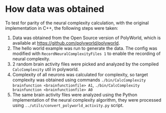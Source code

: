 # How data was obtained

To test for parity of the neural complexity calculation, with the original implementation in C++, the following steps were taken:

1. Data was obtained from the Open Source version of PolyWorld, which is available at https://github.com/polyworld/polyworld.
2. The hello world example was run to generate the data. The config was modified with `RecordNeuralComplexityFiles 1` to enable the recording of neural complexity.
3. 2 random brain activity files were picked and analyzed by the compiled `CalcComplexity` util in polyworld.
4. Complexity of all neurons was calculated for complexity, so target complexity was obtained using commands `./bin/CalcComplexity brainfunction <brainfunctionfile> A1`, `./bin/CalcComplexity brainfunction <brainfunctionfile> A0`
5. The same brain activity files were analyzed using the Python implementation of the neural complexity algorithm, they were processed using `../utils/convert_polyworld_activity.py` script.

